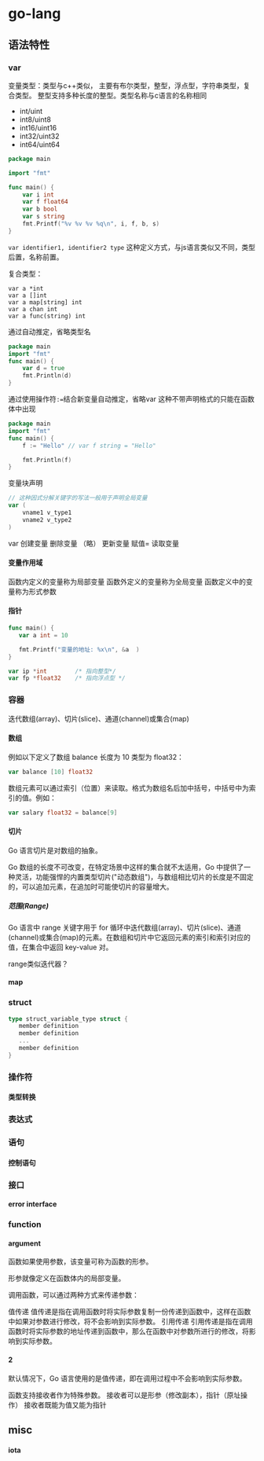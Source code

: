 # go-lang


## 语法特性

### var
变量类型：类型与c++类似，
主要有布尔类型，整型，浮点型，字符串类型，复合类型。
整型支持多种长度的整型。类型名称与c语言的名称相同
* int/uint
* int8/uint8
* int16/uint16
* int32/uint32
* int64/uint64

``` go
package main

import "fmt"

func main() {
    var i int
    var f float64
    var b bool
    var s string
    fmt.Printf("%v %v %v %q\n", i, f, b, s)
}
```


`var identifier1, identifier2 type`
这种定义方式，与js语言类似又不同，类型后置，名称前置。

复合类型：
```
var a *int
var a []int
var a map[string] int
var a chan int
var a func(string) int
```

通过自动推定，省略类型名
``` go
package main
import "fmt"
func main() {
    var d = true
    fmt.Println(d)
}
```

通过使用操作符`:=`结合新变量自动推定，省略var
这种不带声明格式的只能在函数体中出现
``` go
package main
import "fmt"
func main() {
    f := "Hello" // var f string = "Hello"

    fmt.Println(f)
}
```

变量块声明
``` go
// 这种因式分解关键字的写法一般用于声明全局变量
var (
    vname1 v_type1
    vname2 v_type2
)
```

var 创建变量
删除变量 （略）
更新变量 赋值=
读取变量 
#### 变量作用域

函数内定义的变量称为局部变量
函数外定义的变量称为全局变量
函数定义中的变量称为形式参数


#### 指针
``` go
func main() {
   var a int = 10  

   fmt.Printf("变量的地址: %x\n", &a  )
}
```

``` go
var ip *int        /* 指向整型*/
var fp *float32    /* 指向浮点型 */
```

### 容器
迭代数组(array)、切片(slice)、通道(channel)或集合(map)

#### 数组

例如以下定义了数组 balance 长度为 10 类型为 float32：
``` go
var balance [10] float32
```

数组元素可以通过索引（位置）来读取。格式为数组名后加中括号，中括号中为索引的值。例如：
``` go
var salary float32 = balance[9]
```
#### 切片
Go 语言切片是对数组的抽象。

Go 数组的长度不可改变，在特定场景中这样的集合就不太适用，Go 中提供了一种灵活，功能强悍的内置类型切片("动态数组")，与数组相比切片的长度是不固定的，可以追加元素，在追加时可能使切片的容量增大。
##### 范围(Range)
Go 语言中 range 关键字用于 for 循环中迭代数组(array)、切片(slice)、通道(channel)或集合(map)的元素。在数组和切片中它返回元素的索引和索引对应的值，在集合中返回 key-value 对。

range类似迭代器？
#### map

### struct
``` go
type struct_variable_type struct {
   member definition
   member definition
   ...
   member definition
}
```

### 操作符
#### 类型转换
### 表达式
### 语句
#### 控制语句

### 接口

#### error interface
### function
#### argument
函数如果使用参数，该变量可称为函数的形参。

形参就像定义在函数体内的局部变量。

调用函数，可以通过两种方式来传递参数：


值传递	值传递是指在调用函数时将实际参数复制一份传递到函数中，这样在函数中如果对参数进行修改，将不会影响到实际参数。
引用传递	引用传递是指在调用函数时将实际参数的地址传递到函数中，那么在函数中对参数所进行的修改，将影响到实际参数。
#### 2
默认情况下，Go 语言使用的是值传递，即在调用过程中不会影响到实际参数。

函数支持接收者作为特殊参数。
接收者可以是形参（修改副本），指针（原址操作）
接收者既能为值又能为指针


## misc
#### iota